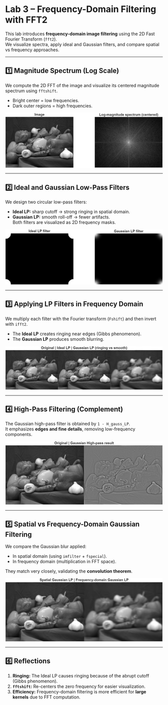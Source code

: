 # Lab 3 – Frequency-Domain Filtering with FFT2

This lab introduces **frequency-domain image filtering** using the 2D Fast Fourier Transform (`fft2`).  
We visualize spectra, apply ideal and Gaussian filters, and compare spatial vs frequency approaches.

---

## 1️⃣ Magnitude Spectrum (Log Scale)
We compute the 2D FFT of the image and visualize its centered magnitude spectrum using `fftshift`.  
- Bright center = low frequencies.  
- Dark outer regions = high frequencies.

![Spectrum](Figures/Figure_1.png)

---

## 2️⃣ Ideal and Gaussian Low-Pass Filters
We design two circular low-pass filters:
- **Ideal LP:** sharp cutoff → strong ringing in spatial domain.  
- **Gaussian LP:** smooth roll-off → fewer artifacts.  
Both filters are visualized as 2D frequency masks.

![Low-pass filters](Figures/Figure_2.png)

---

## 3️⃣ Applying LP Filters in Frequency Domain
We multiply each filter with the Fourier transform (`Fshift`) and then invert with `ifft2`.  
- The **Ideal LP** creates ringing near edges (Gibbs phenomenon).  
- The **Gaussian LP** produces smooth blurring.

![LP Results](Figures/Figure_3.png)

---

## 4️⃣ High-Pass Filtering (Complement)
The Gaussian high-pass filter is obtained by `1 - H_gauss_LP`.  
It emphasizes **edges and fine details**, removing low-frequency components.

![High-pass](Figures/Figure_4.png)

---

## 5️⃣ Spatial vs Frequency-Domain Gaussian Filtering
We compare the Gaussian blur applied:
- In spatial domain (using `imfilter` + `fspecial`).  
- In frequency domain (multiplication in FFT space).  

They match very closely, validating the **convolution theorem**.

![Comparison](Figures/Figure_5.png)

---

## 6️⃣ Reflections
1. **Ringing:** The Ideal LP causes ringing because of the abrupt cutoff (Gibbs phenomenon).  
2. **`fftshift`:** Re-centers the zero frequency for easier visualization.  
3. **Efficiency:** Frequency-domain filtering is more efficient for **large kernels** due to FFT computation.

